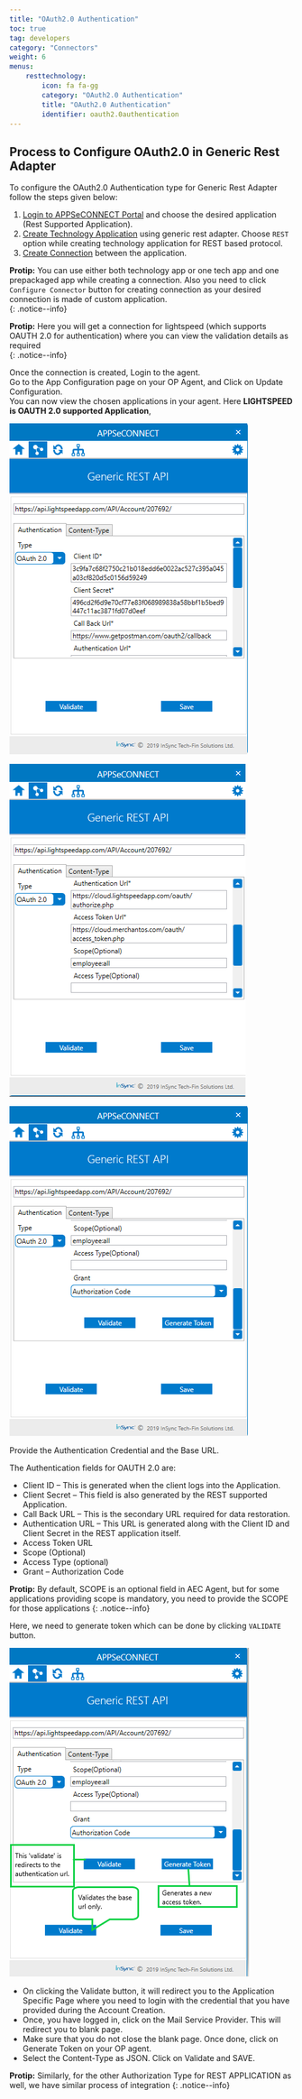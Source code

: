 ```yaml
---
title: "OAuth2.0 Authentication"
toc: true
tag: developers
category: "Connectors"
weight: 6
menus: 
    resttechnology:
        icon: fa fa-gg
        category: "OAuth2.0 Authentication"
        title: "OAuth2.0 Authentication"
        identifier: oauth2.0authentication
---
```

## Process to Configure OAuth2.0 in Generic Rest Adapter

To configure the OAuth2.0 Authentication type for Generic Rest Adapter follow the steps given below:

1. [Login to APPSeCONNECT Portal](https://docs.appseconnect.com/) and choose the desired application (Rest Supported Application).  
2. [Create Technology Application](/getting-started/#creating-connection--executing-the-touchpoint) using generic rest adapter. Choose `REST` option while creating technology application for REST based protocol.  
3. [Create Connection](/getting-started/#creating-connection--executing-the-touchpoint) between the application.  

**Protip:** You can use either both technology app or one tech app and one prepackaged app while creating a connection. 
 Also you need to click `Configure Connector` button for creating connection as your desired connection is made of custom application.   
 {: .notice--info}      
  
**Protip:** Here you will get a connection for lightspeed (which supports OAUTH 2.0 for authentication) where you can view the validation
details as required     
{: .notice--info}     

Once the connection is created, Login to the agent.      
Go to the App Configuration page on your OP Agent, and Click on Update Configuration.  
You can now view the chosen applications in your agent. Here **LIGHTSPEED is OAUTH 2.0 supported Application**, 

![Rest-Outh2.0Authentation-Screen1](/staticfiles/connectors/media/technology-connector/Rest-Outh2.0Authentation-Screen1.png) 

![Rest-Outh2.0Authentation-Screen2](/staticfiles/connectors/media/technology-connector/Rest-Outh2.0Authentation-Screen2.png)    

![Rest-Outh2.0Authentation-Screen3](/staticfiles/connectors/media/technology-connector/Rest-Outh2.0Authentation-Screen3.png)       

Provide the Authentication Credential and the Base URL.  

The Authentication fields for OAUTH 2.0 are:   
* Client ID – This is generated when the client logs into the Application.
* Client Secret – This field is also generated by the REST supported Application.
* Call Back URL –  This is the secondary URL required for data restoration.
* Authentication URL – This URL is generated along with the Client ID and Client Secret in the REST application itself.
* Access Token URL 
* Scope (Optional) 
* Access Type (optional) 
* Grant – Authorization Code  
        
**Protip:** By default, SCOPE is an optional field in AEC Agent, but for some applications providing scope is mandatory, 
you need to provide the SCOPE for those applications 
{: .notice--info}    
      
Here, we need to generate token which can be done by clicking `VALIDATE` button. 

![Rest-Outh2.0Authentation-Screen4](/staticfiles/connectors/media/technology-connector/Rest-Outh2.0Authentation-Screen4.png)  
 
- On clicking the Validate button, it will redirect you to the Application Specific Page where you need to login 
with the credential that you have provided during the Account Creation.  
- Once, you have logged in, click on the Mail Service Provider. This will redirect you to blank page.
- Make sure that you do not close the blank page. Once done, click on Generate Token on your OP agent.  
- Select the Content-Type as JSON. Click on Validate and SAVE.    


**Protip:**  Similarly, for the other Authorization Type for REST APPLICATION as well, we have similar process of integration
{: .notice--info}